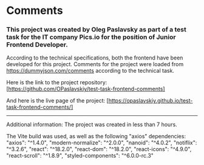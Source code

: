 # Comments

### This project was created by Oleg Paslavsky as part of a test task for the IT company Pics.io for the position of Junior Frontend Developer.

According to the technical specifications, both the frontend have been developed for this project.
Comments for the project were loaded from https://dummyjson.com/comments according to the technical task.

Here is the link to the project repository: [https://github.com/OPaslavskiy/test-task-frontend-comments]

And here is the live page of the project: [https://opaslavskiy.github.io/test-task-frontend-comments/]

---

Additional information: The project was created in less than 7 hours.

The Vite build was used, as well as the following "axios" dependencies:
"axios": "^1.4.0",
"modern-normalize": "^2.0.0",
"nanoid": "^4.0.2",
"notiflix": "^3.2.6",
"react": "^18.2.0",
"react-dom": "^18.2.0",
"react-icons": "^4.9.0",
"react-scroll": "^1.8.9",
"styled-components": "^6.0.0-rc.3"
